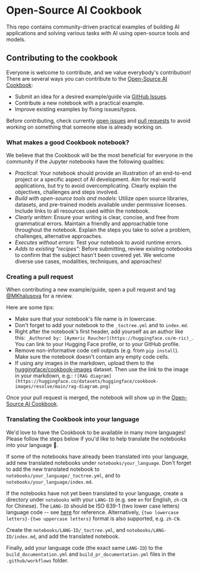 # Open-Source AI Cookbook

This repo contains community-driven practical examples of building AI applications and solving various tasks with AI
using open-source tools and models.

## Contributing to the cookbook

Everyone is welcome to contribute, and we value everybody's contribution! There are several ways you can contribute to
the [Open-Source AI Cookbook](https://huggingface.co/learn/cookbook/index):

* Submit an idea for a desired example/guide via [GitHub Issues](https://github.com/huggingface/cookbook/issues).
* Contribute a new notebook with a practical example.
* Improve existing examples by fixing issues/typos.

Before contributing, check currently [open issues](https://github.com/huggingface/cookbook/issues) and
[pull requests](https://github.com/huggingface/cookbook/pulls) to avoid working on something that someone else is
already working on.

### What makes a good Cookbook notebook?

We believe that the Cookbook will be the most beneficial for everyone in the community if the Jupyter notebooks have the
following qualities:

* *Practical*: Your notebook should provide an illustration of an end-to-end project or a specific aspect of AI development. Aim for real-world applications, but try to avoid overcomplicating. Clearly explain the objectives, challenges and steps involved.
* *Build with open-source tools and models*: Utilize open source libraries, datasets, and pre-trained models available under permissive licenses. Include links to all resources used within the notebook.
* *Clearly written*: Ensure your writing is clear, concise, and free from grammatical errors. Maintain a friendly and approachable tone throughout the notebook. Explain the steps you take to solve a problem, challenges, alternative approaches.
* *Executes without errors*: Test your notebook to avoid runtime errors.
* *Adds to existing "recipes"*: Before submitting, review existing notebooks to confirm that the subject hasn't been covered yet. We welcome diverse use cases, modalities, techniques, and approaches!

### Creating a pull request

When contributing a new example/guide, open a pull request and tag [@MKhalusova](https://github.com/MKhalusova) for a review.

Here are some tips:

* Make sure that your notebook's file name is in lowercase.
* Don't forget to add your notebook to the `_toctree.yml` and to `index.md`.
* Right after the notebook's first header, add yourself as an author like this: `_Authored by: [Aymeric Roucher](https://huggingface.co/m-ric)_`. You can link to your Hugging Face profile, or to your GitHub profile.
* Remove non-informative code cell outputs (e.g. from `pip install`). Make sure the notebook doesn't contain any empty code cells.
* If using any images in the markdown, upload them to the [huggingface/cookbook-images](https://huggingface.co/datasets/huggingface/cookbook-images) dataset. Then use the link to the image in your markdown, e.g.:
```![RAG diagram](https://huggingface.co/datasets/huggingface/cookbook-images/resolve/main/rag-diagram.png)```

Once your pull request is merged, the notebook will show up in the [Open-Source AI Cookbook](https://hf.co/learn/cookbook).

### Translating the Cookbook into your language

We'd love to have the Cookbook to be available in many more languages! Please follow the steps below if you'd like to
help translate the notebooks into your language 🙏.

If some of the notebooks have already been translated into your language, add new translated notebooks
under `notebooks/your_language`. Don't forget to add the new translated notebook to `notebooks/your_language/_toctree.yml`,
and to `notebooks/your_language/index.md`.

If the notebooks have not yet been translated to your language, create a directory under `notebooks` with your `LANG-ID`
(e.g. see `en` for English, `zh-CN` for Chinese). The `LANG-ID` should be ISO 639-1 (two lower case letters) language
code -- see [here](https://www.loc.gov/standards/iso639-2/php/code_list.php) for reference. Alternatively,
`{two lowercase letters}-{two uppercase letters}` format is also supported, e.g. `zh-CN`.

Create the `notebooks/LANG-ID/_toctree.yml`, and `notebooks/LANG-ID/index.md`, and add the translated notebook.

Finally, add your language code (the exact same `LANG-ID`) to the `build_documentation.yml` and `build_pr_documentation.yml`
files in the `.github/workflows` folder.
